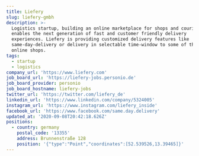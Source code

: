 ```yaml
---
title: Liefery
slug: liefery-gmbh
description: >-
  Logistics startup, building an online marketplace for shops and couriers that
  enables the next generation of fast and customer friendly delivery
  experiences. Liefery is providing customized delivery features like
  same-day-delivery or delivery in selectable time-window to some of the biggest
  online shops.
tags:
  - startup
  - logistics
company_url: 'https://www.liefery.com'
job_board_url: 'https://liefery-jobs.personio.de'
job_board_provider: personio
job_board_hostname: liefery-jobs
twitter_url: 'https://twitter.com/liefery_de'
linkedin_url: 'https://www.linkedin.com/company/5324005'
instagram_url: 'https://www.instagram.com/liefery_inside'
facebook_url: 'https://www.facebook.com/same.day.delivery'
updated_at: '2020-09-08T20:42:18.626Z'
positions:
  - country: germany
    postal_code: '13355'
    address: Brunnenstraße 128
    position: '{"type":"Point","coordinates":[52.539526,13.39465]}'
---
```


